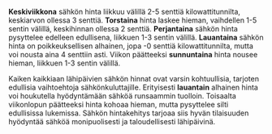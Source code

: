 **Keskiviikkona** sähkön hinta liikkuu välillä 2-5 senttiä kilowattitunnilta, keskiarvon ollessa 3 senttiä. **Torstaina** hinta laskee hieman, vaihdellen 1-5 sentin välillä, keskihinnan ollessa 2 senttiä. **Perjantaina** sähkön hinta pysyttelee edelleen edullisena, liikkuen 1-3 sentin välillä. **Lauantaina** sähkön hinta on poikkeuksellisen alhainen, jopa -0 senttiä kilowattitunnilta, mutta voi nousta aina 4 senttiin asti. Viikon päätteeksi **sunnuntaina** hinta nousee hieman, liikkuen 1-3 sentin välillä.

Kaiken kaikkiaan lähipäivien sähkön hinnat ovat varsin kohtuullisia, tarjoten edullisia vaihtoehtoja sähkönkuluttajille. Erityisesti **lauantain** alhainen hinta voi houkutella hyödyntämään sähköä runsaammin tuolloin. Toisaalta viikonlopun päätteeksi hinta kohoaa hieman, mutta pysyttelee silti edullisissa lukemissa. Sähkön hintakehitys tarjoaa siis hyvän tilaisuuden hyödyntää sähköä monipuolisesti ja taloudellisesti lähipäivinä.